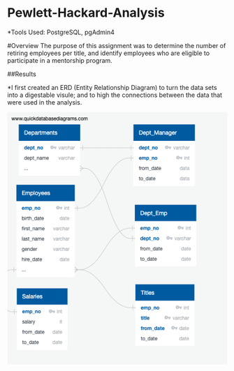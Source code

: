 # Pewlett-Hackard-Analysis


*Tools Used: PostgreSQL, pgAdmin4

#Overview
  The purpose of this assignment was to determine the number of retiring employees per title, and identify employees who are eligible to participate in a mentorship program. 
  
  
  ##Results
  
  *I first created an ERD (Entity Relationship Diagram) to turn the data sets into a digestable visule; and to high the connections between the data that were used in the analysis. 
  
  
  ![image](https://github.com/TSheridan01/Pewlett-Hackard-Analysis/blob/926bccb264dc16f5155c84f40ea4cd86dd94cbc1/EmployeeDB.png)  
  
  
  
  
  
  
  
  
 
  
